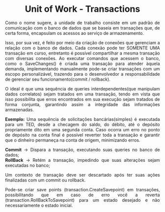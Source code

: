 <div align="center">
<h1> Unit of Work - Transactions </h1>
</div>

<div align="justify">

Como o nome sugere, a unidade de trabalho consiste em um padrão de comunicação com o banco de dados que se baseia em transações que, de certa forma, encapsulam os acessos ao serviço de armazenamento.

Isso, por sua vez, é feito por meio da criação de conexões que gerenciam a relação com o banco de dados. Cada conexão pode ter SOMENTE UMA transação em curso, entretanto é possível compartilhar a mesma transação com diversas conexões. Ao executar comandos que acessem o banco, como o SaveChanges() é criada uma transação para atender àquela demanda, implementando manualmente pode-se criar transações com um escopo personalizável, trazendo para o desenvolvedor a responsabilidade de gerenciar seu funcionamento(commit / rollback).

O ideal é que uma sequência de queries interdependentes(que manipulam dados correlatos) sejam tratados em uma transação, tendo em vista que isso possibilita que erros encontrados em sua execução sejam tratados de forma conjunta, garantindo assim a integridade das informações armazenadas.

<b>Exemplo:</b> Uma sequência de solicitações bancárias(simples) é executada para um TED, desde a checagem do saldo, do débito, até o depósito propriamente dito em uma segunda conta. Caso ocorra um erro no ponto de depósito na conta final é possível reverter toda a transação e garantir que o dinheiro permaneça na conta de origem, minimizando erros.

<b>Commit</b> → Dispara a transação, executando suas queries no banco de dados;</br>
<b>RollBack</b> → Retém a transação, impedindo que suas alterações sejam executadas no banco;

Um contexto de transação deve ser descartado após ter suas ações finalizadas com um commit ou rollback.

Pode-se criar save points (transaction.CreateSavepoint) em transações, possibilitando que em caso de erro você a reverta (transaction.RollBackToSavepoint) para um estado desejado e não necessariamente o estado inicial.

</div>
